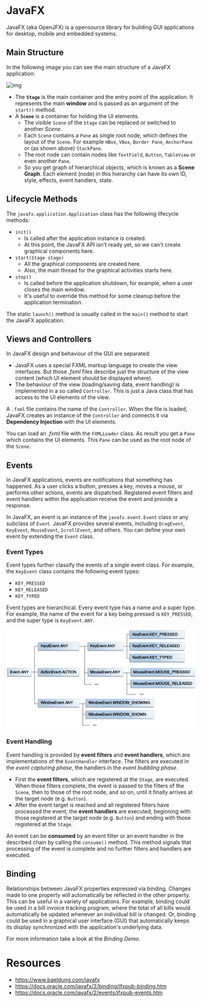 # JavaFX

JavaFX (aka OpenJFX) is a opensource library for building GUI applications for desktop, mobile and embedded systems.

## Main Structure

In the following image you can see the main structure of a JavaFX application:

![img](/images/main-structure.png)

- The **`Stage`** is the main container and the entry point of the application. It represents the main **window** and is passed as an argument of the `start()` method.
- A **`Scene`** is a container for holding the UI elements.
  - The visible `Scene` of the `Stage` can be replaced or switched to another *Scene*. 
  - Each `Scene` contains a `Pane` as single root node, which defines the layout of the `Scene`. For example `HBox`, `VBox`, `Border Pane`, `AnchorPane` or (as shown above) `StackPane`.
  - The root node can contain nodes like `TextField`, `Button`, `TableView` or even another `Pane`.
  - So you get graph of hierarchical objects, which is known as a **Scene Graph**. Each element (node) in this hierarchy can have its own ID, style, effects, event handlers, state.

## Lifecycle Methods

The `javafx.application.Application` class has the following lifecycle methods:

- `init()`
  - Is called after the application instance is created. 
  - At this point, the JavaFX API isn't ready yet, so we can't create graphical components here.
- `start(Stage stage)` 
  - All the graphical components are created here. 
  - Also, the main thread for the graphical activities starts here.
- `stop()`
  - Is called before the application shutdown, for example, when a user closes the main window. 
  - It's useful to override this method for some cleanup before the application termination.

The static `launch()` method is usually called in the `main()` method to start the JavaFX application.

## Views and Controllers

In JavaFX design and behaviour of the GUI are separated:

- JavaFX uses a special FXML markup language to create the view interfaces. But those *.fxml* files describe just the structure of the view content (which UI element should be displayed where).
- The behaviour of the view (loading/saving data, event handling) is implemented in a so called `Controller`. This is just a Java class that has access to the UI elements of the view. 

A `.fxml` file contains the name of the `Controller`. When the file is loaded, JavaFX creates an instance of the `Controller` and connects it via **Dependency Injection** with the UI elements.

You can load an *.fxml* file with the `FXMLLoader` class. As result you get a `Pane`  which contains the UI elements. This `Pane` can be used as the root node of the `Scene`.

## Events

In JavaFX applications, events are notifications that something has  happened. As a user clicks a button, presses a key, moves a mouse, or  performs other actions, events are dispatched. Registered event filters  and event handlers within the application receive the event and provide a response. 

In JavaFX, an event is an instance of the `javafx.event.Event` class or any subclass of `Event`. JavaFX provides several events, including `DragEvent`, `KeyEvent`, `MouseEvent`, `ScrollEvent`, and others. You can define your own event by extending the `Event` class.

### Event Types

Event types further classify the events of a single event class. For example, the `KeyEvent` class contains the following event types:

- `KEY_PRESSED`
- `KEY_RELEASED`
- `KEY_TYPED`

Event types are hierarchical. Every event type has a name and a super type. For example, the name of the event for a key being pressed is `KEY_PRESSED`, and the super type is `KeyEvent.ANY`. 

![img](images/event_type_hierarchy.gif "Event Type Hierarchy")

### Event Handling

Event handling is provided by **event filters** and **event handlers**, which are implementations of the `EventHandler` interface. The filters are executed in the *event capturing phase*, the handlers in the *event bubbling phase*.

- First the **event filters**, which are registered at the `Stage`, are executed. When those filters complete, the event is passed to the filters of the `Scene`, then to those of the root node, and so on, until it finally arrives at the target node (e.g. `Button`).
- After the event target is reached and all registered filters have processed the event, the **event handlers** are executed, beginning with those registered at the target node (e.g. `Button`) and ending with those registered at the `Stage`.

An event can be **consumed** by an event filter or an event handler in the described chain by calling the `consume()` method. This method signals that processing of the event is complete and no further filters and handlers are executed.

## Binding

Relationships between JavaFX properties expressed via binding. Changes made to one property will automatically be reflected in the other property. This can be useful in a  variety of applications. For example, binding could be used in a bill  invoice tracking program, where the total of all bills would automatically be updated whenever an individual bill is changed. Or, binding could be used in a graphical user interface (GUI) that  automatically keeps its display synchronized with the application's  underlying data.

For more information take a look at the *Binding Demo*.

# Resources

- https://www.baeldung.com/javafx
- https://docs.oracle.com/javafx/2/binding/jfxpub-binding.htm
- https://docs.oracle.com/javafx/2/events/jfxpub-events.htm



